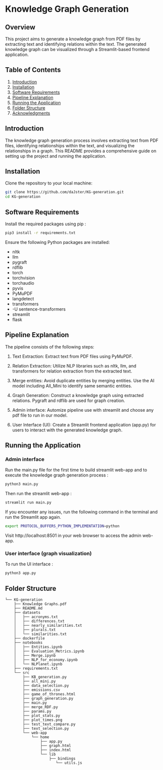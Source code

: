 # Knowledge Graph Generation

## Overview

This project aims to generate a knowledge graph from PDF files by extracting text and identifying relations within the text. The generated knowledge graph can be visualized through a Streamlit-based frontend application.

## Table of Contents

1. [Introduction](#introduction)
2. [Installation](#installation)
3. [Software Requirements](#software-requirements)
4. [Pipeline Explanation](#pipeline-explanation)
5. [Running the Application](#running-the-application)
6. [Folder Structure](#folder-structure)
7. [Acknowledgments](#acknowledgments)

## Introduction

The knowledge graph generation process involves extracting text from PDF files, identifying relationships within the text, and visualizing the relationships in a graph. This README provides a comprehensive guide on setting up the project and running the application.

## Installation

Clone the repository to your local machine:

```bash
git clone https://github.com/daJster/KG-generation.git
cd KG-generation
```

## Software Requirements
Install the required packages using pip :
```bash
pip3 install -r requirements.txt
```

Ensure the following Python packages are installed:

- nltk
- llm
- pygraft
- rdflib
- torch
- torchvision
- torchaudio
- pyvis
- PyMuPDF
- langdetect
- transformers
- -U sentence-transformers
- streamlit
- flask

## Pipeline Explanation

The pipeline consists of the following steps:

1) Text Extraction: Extract text from PDF files using PyMuPDF.

2) Relation Extraction: Utilize NLP libraries such as nltk, llm, and transformers for relation extraction from the extracted text.

3) Merge entities: Avoid duplicate entities by merging entities. Use the AI model including All_Mini to identify same semantic entities.

4) Graph Generation: Construct a knowledge graph using extracted relations. Pygraft and rdflib are used for graph creation.

5) Admin interface: Automize pipeline use with streamlit and choose any pdf file to run in our model.

6) User Interface (UI): Create a Streamlit frontend application (app.py) for users to interact with the generated knowledge graph.


## Running the Application
### Admin interface
Run the main.py file for the first time to build streamlit web-app and to execute the knowledge graph generation process :

```bash
python3 main.py
```

Then run the streamlit web-app :

```bash
streamlit run main.py
```

If you encounter any issues, run the following command in the terminal and run the Streamlit app again.

```bash
export PROTOCOL_BUFFERS_PYTHON_IMPLEMENTATION=python
```

Visit http://localhost:8501 in your web browser to access the admin web-app.


### User interface (graph visualization)
To run the UI interface :
```bash
python3 app.py
```

## Folder Structure
```
└── KG-generation
    ├── Knowledge Graphs.pdf
    ├── README.md
    ├── datasets
    │   ├── acronyms.txt
    │   ├── differences.txt
    │   ├── nearly_similarities.txt
    │   ├── plurals.txt
    │   └── similarities.txt
    ├── dockerfile
    ├── notebooks
    │   ├── Entities.ipynb
    │   ├── Evaluation_Metrics.ipynb
    │   ├── Merge.ipynb
    │   ├── NLP_for_economy.ipynb
    │   └── NLPlanet.ipynb
    ├── requirements.txt
    └── src
        ├── KB_generation.py
        ├── all_mini.py
        ├── data_selection.py
        ├── emissions.csv
        ├── game_of_thrones.html
        ├── graph_generation.py
        ├── main.py
        ├── merge_RDF.py
        ├── params.py
        ├── plot_stats.py
        ├── plot_times.png
        ├── test_text_compare.py
        ├── text_selection.py
        └── web-app
            └── home
                ├── app.py
                ├── graph.html
                ├── index.html
                └── lib
                    ├── bindings
                       └── utils.js
```
